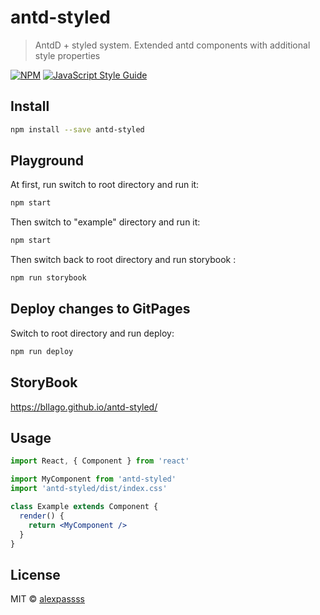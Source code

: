 # antd-styled

> AntdD + styled system. Extended antd components with additional style properties

[![NPM](https://img.shields.io/npm/v/antd-styled.svg)](https://www.npmjs.com/package/antd-styled) [![JavaScript Style Guide](https://img.shields.io/badge/code_style-standard-brightgreen.svg)](https://standardjs.com)

## Install

```bash
npm install --save antd-styled
```

## Playground
At first, run switch to root directory and run it:
```bash
npm start
```

Then switch to "example" directory and run it:
```bash
npm start
```

Then switch back to root directory and run storybook :
```bash
npm run storybook
```

## Deploy changes to GitPages
Switch to root directory and run deploy:
```bash
npm run deploy
```

## StoryBook
https://bllago.github.io/antd-styled/

## Usage

```jsx
import React, { Component } from 'react'

import MyComponent from 'antd-styled'
import 'antd-styled/dist/index.css'

class Example extends Component {
  render() {
    return <MyComponent />
  }
}
```

## License

MIT © [alexpassss](https://github.com/alexpassss)
